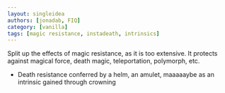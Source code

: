 ```yaml
---
layout: singleidea
authors: [jonadab, FIQ]
category: [vanilla]
tags: [magic resistance, instadeath, intrinsics]
---
```

Split up the effects of magic resistance, as it is too extensive. It protects against magical force, death magic, teleportation, polymorph, etc.
* Death resistance conferred by a helm, an amulet, maaaaaybe as an intrinsic gained through crowning
